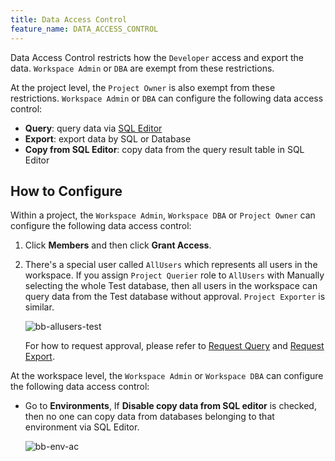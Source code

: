 ```yaml
---
title: Data Access Control
feature_name: DATA_ACCESS_CONTROL
---
```


<TutorialBlock url="/docs/tutorials/how-to-manage-data-access-for-developers" title="How to Manage Data Access for Developers" />

Data Access Control restricts how the `Developer` access and export the data. `Workspace Admin` or `DBA` are exempt from these restrictions.

At the project level, the `Project Owner` is also exempt from these restrictions. `Workspace Admin` or `DBA` can configure the following data access control:

- **Query**: query data via [SQL Editor](/docs/sql-editor/overview)
- **Export**: export data by SQL or Database
- **Copy from SQL Editor**: copy data from the query result table in SQL Editor

## How to Configure

Within a project, the `Workspace Admin`, `Workspace DBA` or `Project Owner` can configure the following data access control:

1. Click **Members** and then click **Grant Access**.

1. There's a special user called `AllUsers` which represents all users in the workspace. If you assign `Project Querier` role to `AllUsers` with Manually selecting the whole Test database, then all users in the workspace can query data from the Test database without approval. `Project Exporter` is similar.

   ![bb-allusers-test](/content/docs/security/data-access-control/bb-allusers-test.webp)

   For how to request approval, please refer to [Request Query](/docs/security/data-query/) and [Request Export](/docs/security/data-export/).

At the workspace level, the `Workspace Admin` or `Workspace DBA` can configure the following data access control:

- Go to **Environments**, If **Disable copy data from SQL editor** is checked, then no one can copy data from databases belonging to that environment via SQL Editor.

   ![bb-env-ac](/content/docs/security/data-access-control/bb-env-ac.webp)

